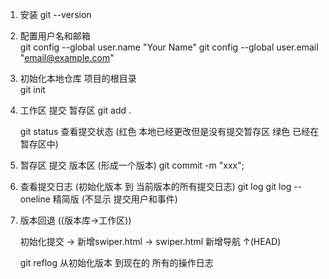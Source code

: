 

1. 安装  git --version

2. 配置用户名和邮箱  
   git config --global user.name "Your Name"
   git config --global user.email "email@example.com"

3. 初始化本地仓库  项目的根目录   
    git init

4. 工作区 提交  暂存区   git add .

    git status  查看提交状态   (红色 本地已经更改但是没有提交暂存区   绿色 已经在暂存区中)

5. 暂存区  提交 版本区  (形成一个版本)
    git commit -m "xxx";

6. 查看提交日志    (初始化版本 到 当前版本的所有提交日志)
    git log
    git log --oneline   精简版  (不显示 提交用户和事件)  

7.  版本回退 ((版本库->工作区))
    <!--  git reset --hard HEAD^   回退1个 -->
    <!--  git reset --hard HEAD~n   回退n个 -->

    初始化提交  -> 新增swiper.html  -> swiper.html 新增导航
       ↑(HEAD)                                       

     git reflog     从初始化版本 到现在的 所有的操作日志                                                 